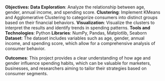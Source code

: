 **Objectives:**
**Data Exploration**: 
Analyze the relationship between age, gender, annual income, and spending score.
**Clustering**:
Implement KMeans and Agglomerative Clustering to categorize consumers into distinct groups based on their financial behaviors.
**Visualization**: 
Visualize the clusters to interpret the results and identify trends in spending patterns.
**Tools and Technologies**:
Python
**Libraries**: NumPy, Pandas, Matplotlib, Seaborn
**Dataset**:
The dataset includes variables such as age, gender, annual income, and spending score, which allow for a comprehensive analysis of consumer behavior.

**Outcomes**:
This project provides a clear understanding of how age and gender influence spending habits, which can be valuable for marketers, businesses, and researchers aiming to tailor their strategies based on consumer segments.


